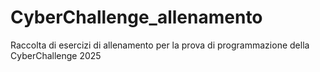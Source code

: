 # CyberChallenge_allenamento

Raccolta di esercizi di allenamento per la prova di programmazione della CyberChallenge 2025
